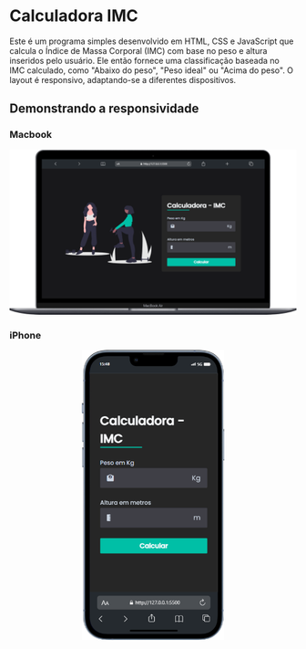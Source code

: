 # Calculadora IMC

Este é um programa simples desenvolvido em HTML, CSS e JavaScript que calcula o Índice de Massa Corporal (IMC) com 
base no peso e altura inseridos pelo usuário. Ele então fornece uma classificação baseada no IMC calculado, 
como "Abaixo do peso", "Peso ideal" ou "Acima do peso". 
O layout é responsivo, adaptando-se a diferentes dispositivos.

## Demonstrando a responsividade
### Macbook
<p align = "center">
  <img width="600" src = "CalculadoraIMC/assets/to_readme/Macbook-Air-127.0.0.1.png">
</p>


### iPhone
<p align = "center">
  <img width="250" src = "CalculadoraIMC/assets/to_readme/iPhone-13-PRO-127.0.0.1.png">
</p>



